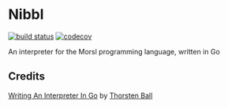 # Nibbl
[![build status](https://github.com/arjunmayilvaganan/nibbl/actions/workflows/go.yml/badge.svg)](https://github.com/arjunmayilvaganan/nibbl/actions/workflows/go.yml)
[![codecov](https://codecov.io/gh/arjunmayilvaganan/nibbl/graph/badge.svg?token=QH8LOWOFL8)](https://codecov.io/gh/arjunmayilvaganan/nibbl)

An interpreter for the Morsl programming language, written in Go

## Credits
[Writing An Interpreter In Go](https://interpreterbook.com/) by [Thorsten Ball](https://thorstenball.com/)
